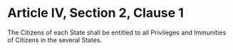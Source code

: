 # Article IV, Section 2, Clause 1

The Citizens of each State shall be entitled to all Privileges and
Immunities of Citizens in the several States.
